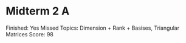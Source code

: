 # Midterm 2 A

Finished: Yes
Missed Topics: Dimension + Rank + Basises, Triangular Matrices
Score: 98